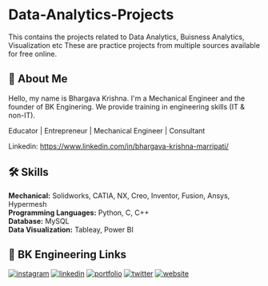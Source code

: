 # Data-Analytics-Projects
This contains the projects related to Data Analytics, Buisness Analytics, Visualization etc
These are practice projects from multiple sources available for free online.

## 🚀 About Me
Hello, my name is Bhargava Krishna. I'm a Mechanical Engineer and the founder of BK Enginering.
We provide training in engineering skills (IT & non-IT).

Educator | Entrepreneur | Mechanical Engineer | Consultant

Linkedin: https://www.linkedin.com/in/bhargava-krishna-marripati/



## 🛠 Skills
**Mechanical:** Solidworks, CATIA, NX, Creo, Inventor, Fusion, Ansys, Hypermesh  
**Programming Languages:** Python, C, C++   
**Database:** MySQL      
**Data Visualization:** Tableay, Power BI




## 🔗 BK Engineering Links
[![instagram](https://img.shields.io/badge/instagram-bc2a8d?style=for-the-badge&logo=instagram&logoColor=white)](https://www.instagram.com/bkengineering.in/)
[![linkedin](https://img.shields.io/badge/linkedin-0A66C2?style=for-the-badge&logo=linkedin&logoColor=white)](https://www.linkedin.com/company/72715539)
[![portfolio](https://img.shields.io/badge/Youtube-FF0000?style=for-the-badge&logo=youtube&logoColor=white)](https://www.youtube.com/channel/UCqclJtSAATdLqwaLxB0qw0g)
[![twitter](https://img.shields.io/badge/twitter-1DA1F2?style=for-the-badge&logo=twitter&logoColor=white)](https://twitter.com/bkengineeringin)
[![website](https://img.shields.io/badge/website-000?style=for-the-badge&logo=web&logoColor=white)](https://bk-engineering.in/)

